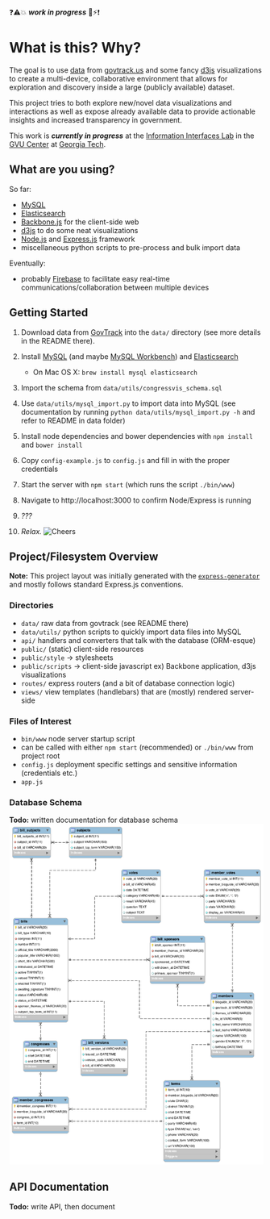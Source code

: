 :question::warning::boom: ***work in progress*** :construction::zap::exclamation:

# What is this? Why?

The goal is to use [data](https://www.govtrack.us/developers/data) from
[govtrack.us](https://www.govtrack.us/) and some fancy [d3js](http://d3js.org/)
visualizations to create a multi-device, collaborative environment that allows
for exploration and discovery inside a large (publicly available) dataset.

This project tries to both explore new/novel data visualizations and
interactions as well as expose already available data to provide actionable
insights and increased transparency in government.

This work is ***currently in progress*** at the
[Information Interfaces Lab](http://www.cc.gatech.edu/gvu/ii/) in the
[GVU Center](http://www.gvu.gatech.edu/) at
[Georgia Tech](http://www.gatech.edu/).

## What are you using?

So far:
 - [MySQL](https://www.mysql.com/)
 - [Elasticsearch](https://www.elastic.co/products/elasticsearch)
 - [Backbone.js](http://backbonejs.org/) for the client-side web
 - [d3js](http://d3js.org/) to do some neat visualizations
 - [Node.js](https://nodejs.org/en/) and [Express.js](http://expressjs.com/en/index.html) framework
 - miscellaneous python scripts to pre-process and bulk import data

Eventually:
 - probably [Firebase](https://www.firebase.com/) to facilitate easy real-time
 communications/collaboration between multiple devices

## Getting Started

1. Download data from [GovTrack](https://www.govtrack.us/developers/data) into
  the `data/` directory (see more details in the README there).

2. Install [MySQL](https://www.mysql.com/) (and maybe
  [MySQL Workbench](https://www.mysql.com/products/workbench/)) and
  [Elasticsearch](https://www.elastic.co/products/elasticsearch)
    - On Mac OS X: `brew install mysql elasticsearch`

3. Import the schema from `data/utils/congressvis_schema.sql`

4. Use `data/utils/mysql_import.py` to import data into MySQL (see documentation by
  running `python data/utils/mysql_import.py -h` and refer to README in data folder)

5. Install node dependencies and bower dependencies with `npm install` and `bower install`

6. Copy `config-example.js` to `config.js` and fill in with the proper credentials

7. Start the server with `npm start` (which runs the script `./bin/www`)

8. Navigate to http://localhost:3000 to confirm Node/Express is running

9. *???*

10. *Relax.* ![Cheers](http://pixel.nymag.com/imgs/daily/vulture/2015/gifs/leo-toast-9.w529.h352.gif)

## Project/Filesystem Overview

**Note:** This project layout was initially generated with the
[`express-generator`](http://expressjs.com/en/starter/generator.html)
and mostly follows standard Express.js conventions.

### Directories

 - `data/` raw data from govtrack (see README there)
  - `data/utils/` python scripts to quickly import data files into MySQL
 - `api/` handlers and converters that talk with the database (ORM-esque)
 - `public/` (static) client-side resources
  - `public/style` -> stylesheets
  - `public/scripts` -> client-side javascript ex) Backbone application,
  d3js visualizations
 - `routes/` express routers (and a bit of database connection logic)
 - `views/` view templates (handlebars) that are (mostly) rendered server-side

### Files of Interest
 - `bin/www` node server startup script
  - can be called with either `npm start` (recommended) or `./bin/www` from
  project root
 - `config.js` deployment specific settings and sensitive information
 (credentials etc.)
 - `app.js`

### Database Schema

**Todo:** written documentation for database schema
![mysql database diagram](data/utils/schema_diagram.png)

## API Documentation

**Todo:** write API, then document
